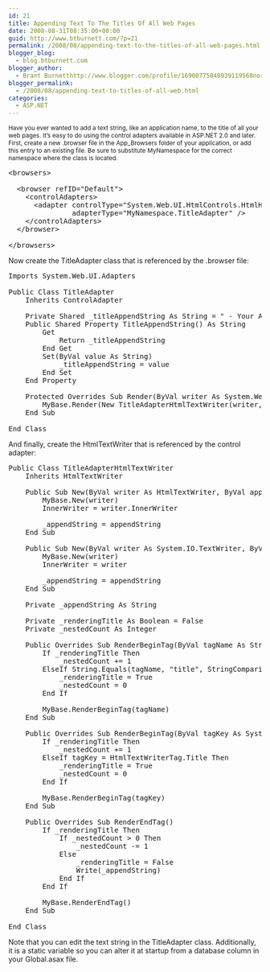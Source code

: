 ```yaml
---
id: 21
title: Appending Text To The Titles Of All Web Pages
date: 2008-08-31T08:35:00+00:00
guid: http://www.btburnett.com/?p=21
permalink: /2008/08/appending-text-to-the-titles-of-all-web-pages.html
blogger_blog:
  - blog.btburnett.com
blogger_author:
  - Brant Burnetthttp://www.blogger.com/profile/16900775048939119568noreply@blogger.com
blogger_permalink:
  - /2008/08/appending-text-to-titles-of-all-web.html
categories:
  - ASP.NET
---
```

<span style="font-size:85%;">Have you ever wanted to add a text string, like an application name, to the title of all your web pages. It&#8217;s easy to do using the control adapters available in ASP.NET 2.0 and later. First, create a new .browser file in the App_Browsers folder of your application, or add this entry to an existing file. Be sure to substitute MyNamespace for the correct namespace where the class is located.</p>

<pre class="csharpcode"><span class="kwrd">&lt;</span><span class="html">browsers</span><span class="kwrd">&gt;</span>

  <span class="kwrd">&lt;</span><span class="html">browser</span> <span class="attr">refID</span><span class="kwrd">="Default"</span><span class="kwrd">&gt;</span>
    <span class="kwrd">&lt;</span><span class="html">controlAdapters</span><span class="kwrd">&gt;</span>
      <span class="kwrd">&lt;</span><span class="html">adapter</span> <span class="attr">controlType</span><span class="kwrd">="System.Web.UI.HtmlControls.HtmlHead"</span>
               <span class="attr">adapterType</span><span class="kwrd">="MyNamespace.TitleAdapter"</span> <span class="kwrd">/&gt;</span>
    <span class="kwrd">&lt;/</span><span class="html">controlAdapters</span><span class="kwrd">&gt;</span>
  <span class="kwrd">&lt;/</span><span class="html">browser</span><span class="kwrd">&gt;</span>

<span class="kwrd">&lt;/</span><span class="html">browsers</span><span class="kwrd">&gt;</span></pre>

<p>
  Now create the TitleAdapter class that is referenced by the .browser file:
</p>

<pre class="csharpcode"><span class="kwrd">Imports</span> System.Web.UI.Adapters

<span class="kwrd">Public</span> <span class="kwrd">Class</span> TitleAdapter
    <span class="kwrd">Inherits</span> ControlAdapter

    <span class="kwrd">Private</span> <span class="kwrd">Shared</span> _titleAppendString <span class="kwrd">As</span> <span class="kwrd">String</span> = <span class="str">" - Your Application Name Here"</span>
    <span class="kwrd">Public</span> <span class="kwrd">Shared</span> <span class="kwrd">Property</span> TitleAppendString() <span class="kwrd">As</span> <span class="kwrd">String</span>
        <span class="kwrd">Get</span>
            <span class="kwrd">Return</span> _titleAppendString
        <span class="kwrd">End</span> <span class="kwrd">Get</span>
        <span class="kwrd">Set</span>(<span class="kwrd">ByVal</span> value <span class="kwrd">As</span> <span class="kwrd">String</span>)
            _titleAppendString = value
        <span class="kwrd">End</span> <span class="kwrd">Set</span>
    <span class="kwrd">End</span> <span class="kwrd">Property</span>

    <span class="kwrd">Protected</span> <span class="kwrd">Overrides</span> <span class="kwrd">Sub</span> Render(<span class="kwrd">ByVal</span> writer <span class="kwrd">As</span> System.Web.UI.HtmlTextWriter)
        <span class="kwrd">MyBase</span>.Render(<span class="kwrd">New</span> TitleAdapterHtmlTextWriter(writer, TitleAppendString))
    <span class="kwrd">End</span> <span class="kwrd">Sub</span>

<span class="kwrd">End</span> <span class="kwrd">Class</span></pre>

<p>
  And finally, create the HtmlTextWriter that is referenced by the control adapter:
</p>

<pre class="csharpcode"><span class="kwrd">Public</span> <span class="kwrd">Class</span> TitleAdapterHtmlTextWriter
    <span class="kwrd">Inherits</span> HtmlTextWriter

    <span class="kwrd">Public</span> <span class="kwrd">Sub</span> <span class="kwrd">New</span>(<span class="kwrd">ByVal</span> writer <span class="kwrd">As</span> HtmlTextWriter, <span class="kwrd">ByVal</span> appendString <span class="kwrd">As</span> <span class="kwrd">String</span>)
        <span class="kwrd">MyBase</span>.<span class="kwrd">New</span>(writer)
        InnerWriter = writer.InnerWriter

        _appendString = appendString
    <span class="kwrd">End</span> <span class="kwrd">Sub</span>

    <span class="kwrd">Public</span> <span class="kwrd">Sub</span> <span class="kwrd">New</span>(<span class="kwrd">ByVal</span> writer <span class="kwrd">As</span> System.IO.TextWriter, <span class="kwrd">ByVal</span> appendString <span class="kwrd">As</span> <span class="kwrd">String</span>)
        <span class="kwrd">MyBase</span>.<span class="kwrd">New</span>(writer)
        InnerWriter = writer

        _appendString = appendString
    <span class="kwrd">End</span> <span class="kwrd">Sub</span>

    <span class="kwrd">Private</span> _appendString <span class="kwrd">As</span> <span class="kwrd">String</span>

    <span class="kwrd">Private</span> _renderingTitle <span class="kwrd">As</span> <span class="kwrd">Boolean</span> = <span class="kwrd">False</span>
    <span class="kwrd">Private</span> _nestedCount <span class="kwrd">As</span> <span class="kwrd">Integer</span>

    <span class="kwrd">Public</span> <span class="kwrd">Overrides</span> <span class="kwrd">Sub</span> RenderBeginTag(<span class="kwrd">ByVal</span> tagName <span class="kwrd">As</span> <span class="kwrd">String</span>)
        <span class="kwrd">If</span> _renderingTitle <span class="kwrd">Then</span>
            _nestedCount += 1
        <span class="kwrd">ElseIf</span> <span class="kwrd">String</span>.Equals(tagName, <span class="str">"title"</span>, StringComparison.InvariantCultureIgnoreCase) <span class="kwrd">Then</span>
            _renderingTitle = <span class="kwrd">True</span>
            _nestedCount = 0
        <span class="kwrd">End</span> <span class="kwrd">If</span>

        <span class="kwrd">MyBase</span>.RenderBeginTag(tagName)
    <span class="kwrd">End</span> <span class="kwrd">Sub</span>

    <span class="kwrd">Public</span> <span class="kwrd">Overrides</span> <span class="kwrd">Sub</span> RenderBeginTag(<span class="kwrd">ByVal</span> tagKey <span class="kwrd">As</span> System.Web.UI.HtmlTextWriterTag)
        <span class="kwrd">If</span> _renderingTitle <span class="kwrd">Then</span>
            _nestedCount += 1
        <span class="kwrd">ElseIf</span> tagKey = HtmlTextWriterTag.Title <span class="kwrd">Then</span>
            _renderingTitle = <span class="kwrd">True</span>
            _nestedCount = 0
        <span class="kwrd">End</span> <span class="kwrd">If</span>

        <span class="kwrd">MyBase</span>.RenderBeginTag(tagKey)
    <span class="kwrd">End</span> <span class="kwrd">Sub</span>

    <span class="kwrd">Public</span> <span class="kwrd">Overrides</span> <span class="kwrd">Sub</span> RenderEndTag()
        <span class="kwrd">If</span> _renderingTitle <span class="kwrd">Then</span>
            <span class="kwrd">If</span> _nestedCount &gt; 0 <span class="kwrd">Then</span>
                _nestedCount -= 1
            <span class="kwrd">Else</span>
                _renderingTitle = <span class="kwrd">False</span>
                Write(_appendString)
            <span class="kwrd">End</span> <span class="kwrd">If</span>
        <span class="kwrd">End</span> <span class="kwrd">If</span>

        <span class="kwrd">MyBase</span>.RenderEndTag()
    <span class="kwrd">End</span> <span class="kwrd">Sub</span>

<span class="kwrd">End</span> <span class="kwrd">Class</span></pre>

<p>
  Note that you can edit the text string in the TitleAdapter class. Additionally, it is a static variable so you can alter it at startup from a database column in your Global.asax file.
</p>

<p>
  </span>
</p>
